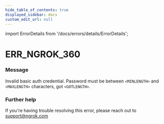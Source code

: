 ```yaml
---
hide_table_of_contents: true
displayed_sidebar: docs
custom_edit_url: null
---
```


import ErrorDetails from '/docs/errors/details/ErrorDetails';

# ERR_NGROK_360

### Message
Invalid basic auth credential. Password must be between `<MINLENGTH>` and `<MAXLENGTH>` characters, got `<GOTLENGTH>`.

### Further help
If you're having trouble resolving this error, please reach out to [support@ngrok.com](mailto:support@ngrok.com?subject=Help%20with%20ERR_NGROK_360)

<ErrorDetails error='err_ngrok_360' />
